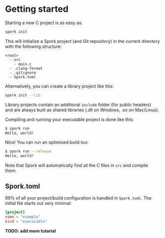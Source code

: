 # Getting started
Starting a new C project is as easy as:
```sh
spork init
```
This will initialize a Spork project (and Git repository) in the current directory with the following structure:
```
<root>
  - src
    - main.c
  - .clang-format
  - .gitignore
  - Spork.toml
```
Alternatively, you can create a library project like this:
```sh
spork init --lib
```
Library projects contain an additional `include` folder (for public headers) and are always built as shared libraries (.dll on Windows, .so on Mac/Linux).

Compiling and running your executable project is done like this:
```sh
$ spork run
Hello, world!
```

Nice! You can run an optimized build too:
```sh
$ spork run --release
Hello, world!
```

Note that Spork will automatically find all the C files in `src` and compile them.

## Spork.toml
99% of all your project/build configuration is handled in `Spork.toml`. The initial file starts out very minimal:
```toml
[project]
name = "example"
kind = "executable"
```

**TODO: add more tutorial**
